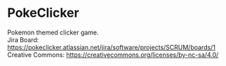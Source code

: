 # PokeClicker
 Pokemon themed clicker game.<br>
Jira Board: https://pokeclicker.atlassian.net/jira/software/projects/SCRUM/boards/1 <br>
Creative Commons: https://creativecommons.org/licenses/by-nc-sa/4.0/
